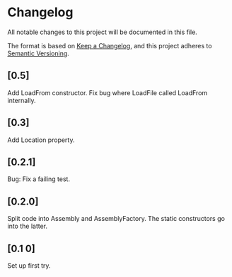 ﻿# Changelog
All notable changes to this project will be documented in this file.

The format is based on [Keep a Changelog](https://keepachangelog.com/en/1.0.0/),
and this project adheres to [Semantic Versioning](https://semver.org/spec/v2.0.0.html).

## [0.5]
Add LoadFrom constructor.
Fix bug where LoadFile called LoadFrom internally.

## [0.3]
Add Location property.

## [0.2.1]
Bug: Fix a failing test.

## [0.2.0]
Split code into Assembly and AssemblyFactory. The static constructors go into the latter.

## [0.1 0]
Set up first try.
